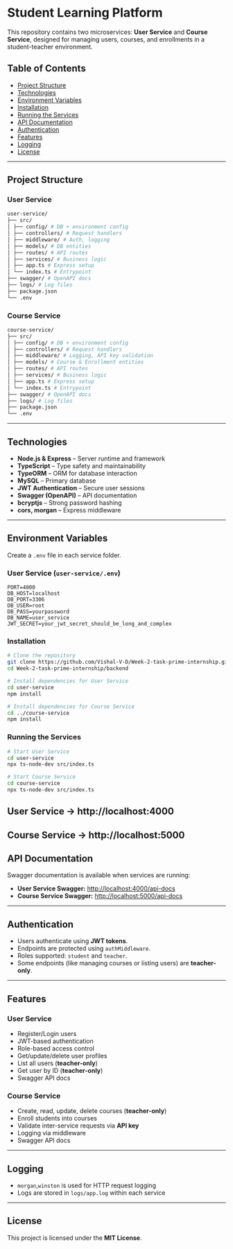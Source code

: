 # Student Learning Platform

This repository contains two microservices: **User Service** and **Course Service**, designed for managing users, courses, and enrollments in a student-teacher environment.

## Table of Contents
- [Project Structure](#project-structure)
- [Technologies](#technologies)
- [Environment Variables](#environment-variables)
- [Installation](#installation)
- [Running the Services](#running-the-services)
- [API Documentation](#api-documentation)
- [Authentication](#authentication)
- [Features](#features)
- [Logging](#logging)
- [License](#license)

---

## Project Structure

### User Service
```bash
user-service/
├── src/
│ ├── config/ # DB + environment config
│ ├── controllers/ # Request handlers
│ ├── middleware/ # Auth, logging
│ ├── models/ # DB entities
│ ├── routes/ # API routes
│ ├── services/ # Business logic
│ ├── app.ts # Express setup
│ └── index.ts # Entrypoint
├── swagger/ # OpenAPI docs
├── logs/ # Log files
├── package.json
└── .env
```

### Course Service

```bash
course-service/
├── src/
│ ├── config/ # DB + environment config
│ ├── controllers/ # Request handlers
│ ├── middleware/ # Logging, API key validation
│ ├── models/ # Course & Enrollment entities
│ ├── routes/ # API routes
│ ├── services/ # Business logic
│ ├── app.ts # Express setup
│ └── index.ts # Entrypoint
├── swagger/ # OpenAPI docs
├── logs/ # Log files
├── package.json
└── .env
```

---

## Technologies
- **Node.js & Express** – Server runtime and framework  
- **TypeScript** – Type safety and maintainability  
- **TypeORM** – ORM for database interaction  
- **MySQL** – Primary database  
- **JWT Authentication** – Secure user sessions  
- **Swagger (OpenAPI)** – API documentation  
- **bcryptjs** – Strong password hashing  
- **cors, morgan** – Express middleware

---

## Environment Variables

Create a `.env` file in each service folder.

### User Service (`user-service/.env`)
```env
PORT=4000
DB_HOST=localhost
DB_PORT=3306
DB_USER=root
DB_PASS=yourpassword
DB_NAME=user_service
JWT_SECRET=your_jwt_secret_should_be_long_and_complex
```

### Installation
```bash
# Clone the repository
git clone https://github.com/Vishal-V-D/Week-2-task-prime-internship.git
cd Week-2-task-prime-internship/backend

# Install dependencies for User Service
cd user-service
npm install

# Install dependencies for Course Service
cd ../course-service
npm install

```


### Running the Services

```bash
# Start User Service
cd user-service
npx ts-node-dev src/index.ts

# Start Course Service
cd course-service
npx ts-node-dev src/index.ts

```

## User Service → http://localhost:4000

## Course Service → http://localhost:5000

## API Documentation

Swagger documentation is available when services are running:

- **User Service Swagger:** [http://localhost:4000/api-docs](http://localhost:4000/api-docs)  
- **Course Service Swagger:** [http://localhost:5000/api-docs](http://localhost:5000/api-docs)

---

## Authentication

- Users authenticate using **JWT tokens**.  
- Endpoints are protected using `authMiddleware`.  
- Roles supported: `student` and `teacher`.  
- Some endpoints (like managing courses or listing users) are **teacher-only**.

---

## Features

### User Service
- Register/Login users  
- JWT-based authentication  
- Role-based access control  
- Get/update/delete user profiles  
- List all users (**teacher-only**)  
- Get user by ID (**teacher-only**)  
- Swagger API docs

### Course Service
- Create, read, update, delete courses (**teacher-only**)  
- Enroll students into courses  
- Validate inter-service requests via **API key**  
- Logging via middleware  
- Swagger API docs

---

## Logging
- `morgan`,`winston` is used for HTTP request logging  
- Logs are stored in `logs/app.log` within each service

---

## License
This project is licensed under the **MIT License**.
